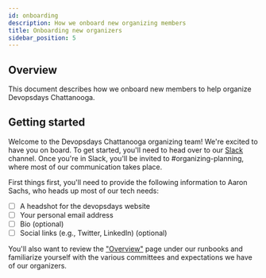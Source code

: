 ```yaml
---
id: onboarding
description: How we onboard new organizing members
title: Onboarding new organizers
sidebar_position: 5
---
```


## Overview

This document describes how we onboard new members to help organize Devopsdays Chattanooga.

##  Getting started

Welcome to the Devopsdays Chattanooga organizing team! We're excited to have you on board. To get started, you'll need to head over to our [Slack][slack] channel. Once you're in Slack, you'll be invited to #organizing-planning, where most of our communication takes place.

First things first, you'll need to provide the following information to Aaron Sachs, who heads up most of our tech needs:

- [ ] A headshot for the devopsdays website
- [ ] Your personal email address
- [ ] Bio (optional)
- [ ] Social links (e.g., Twitter, LinkedIn) (optional)

You'll also want to review the ["Overview"][overview] page under our runbooks and familiarize yourself with the various committees and expectations we have of our organizers.



[slack]: https://slack.chattanoogadevopsdays.com
[overview]: ./runbooks/overview



